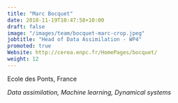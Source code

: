 ```yaml
---
title: "Marc Bocquet"
date: 2018-11-19T10:47:58+10:00
draft: false
image: "/images/team/bocquet-marc-crop.jpeg"
jobtitle: "Head of Data Assimilation - WP4"
promoted: true
Website: http://cerea.enpc.fr/HomePages/bocquet/
weight: 12
---
```


Ecole des Ponts, France

*Data assimilation, Machine learning, Dynamical systems*
